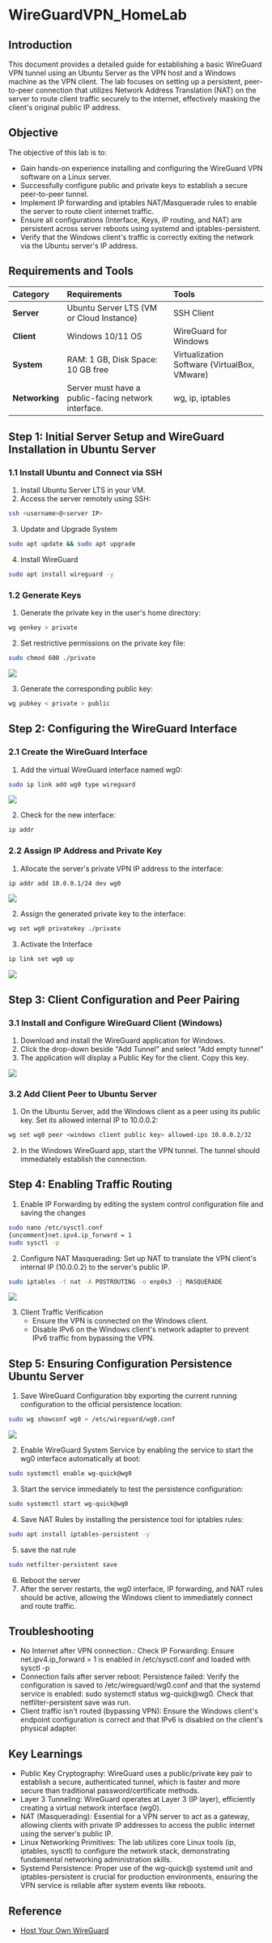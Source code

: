 # WireGuardVPN_HomeLab

## Introduction
This document provides a detailed guide for establishing a basic WireGuard VPN tunnel using an Ubuntu Server as the VPN host and a Windows machine as the VPN client. The lab focuses on setting up a persistent, peer-to-peer connection that utilizes Network Address Translation (NAT) on the server to route client traffic securely to the internet, effectively masking the client's original public IP address.

## Objective
The objective of this lab is to:
* Gain hands-on experience installing and configuring the WireGuard VPN software on a Linux server.
* Successfully configure public and private keys to establish a secure peer-to-peer tunnel.
* Implement IP forwarding and iptables NAT/Masquerade rules to enable the server to route client internet traffic.
* Ensure all configurations (Interface, Keys, IP routing, and NAT) are persistent across server reboots using systemd and iptables-persistent.
* Verify that the Windows client's traffic is correctly exiting the network via the Ubuntu server's IP address.

##  Requirements and Tools

| Category | Requirements | Tools |
| :--- | :--- | :--- |
| **Server** | Ubuntu Server LTS (VM or Cloud Instance) | SSH Client |
| **Client** | Windows 10/11 OS | WireGuard for Windows |
| **System** | RAM: 1 GB, Disk Space: 10 GB free | Virtualization Software (VirtualBox, VMware) |
| **Networking** | Server must have a public-facing network interface. | wg, ip, iptables |

## Step 1: Initial Server Setup and WireGuard Installation in Ubuntu Server

### 1.1 Install Ubuntu and Connect via SSH
1. Install Ubuntu Server LTS in your VM.
2. Access the server remotely using SSH:
```bash
ssh <username>@<server IP>
```
3. Update and Upgrade System
```bash
sudo apt update && sudo apt upgrade
```
4. Install WireGuard
```bash
sudo apt install wireguard -y
```

### 1.2 Generate Keys
1. Generate the private key in the user's home directory:
```bash
wg genkey > private
```
2. Set restrictive permissions on the private key file:
```bash
sudo chmod 600 ./private
```
<img src='https://github.com/TanunM/WireGuardVpn_HomeLab/blob/main/gallery/generate_private_key.png'/>

3. Generate the corresponding public key:
```bash
wg pubkey < private > public
```

## Step 2: Configuring the WireGuard Interface

### 2.1 Create the WireGuard Interface
1. Add the virtual WireGuard interface named wg0:
``` bash
sudo ip link add wg0 type wireguard
```
<img src='https://github.com/TanunM/WireGuardVpn_HomeLab/blob/main/gallery/add_wireguard_eth.png'/>

2. Check for the new interface:
```bash
ip addr
```

### 2.2 Assign IP Address and Private Key
1. Allocate the server's private VPN IP address to the interface:
```bash
ip addr add 10.0.0.1/24 dev wg0
```

<img src='https://github.com/TanunM/WireGuardVpn_HomeLab/blob/main/gallery/wg0_ip_add.png'/>

2. Assign the generated private key to the interface:
```bash
wg set wg0 privatekey ./private
```
3. Activate the Interface
``` bash
ip link set wg0 up
```

<img src='https://github.com/TanunM/WireGuardVpn_HomeLab/blob/main/gallery/wg0_up.png'/>

## Step 3: Client Configuration and Peer Pairing

### 3.1 Install and Configure WireGuard Client (Windows)
1. Download and install the WireGuard application for Windows.
2. Click the drop-down beside "Add Tunnel" and select "Add empty tunnel"
3. The application will display a Public Key for the client. Copy this key.

<img src='https://github.com/TanunM/WireGuardVpn_HomeLab/blob/main/gallery/windows_wireguard_setup.png'/>

### 3.2 Add Client Peer to Ubuntu Server
1. On the Ubuntu Server, add the Windows client as a peer using its public key. Set its allowed internal IP to 10.0.0.2:
```bash
wg set wg0 peer <windows client public key> allowed-ips 10.0.0.2/32
```
2. In the Windows WireGuard app, start the VPN tunnel. The tunnel should immediately establish the connection.

##  Step 4: Enabling Traffic Routing
1. Enable IP Forwarding by editing the system control configuration file and saving the changes
``` bash
sudo nano /etc/sysctl.conf
{uncomment}net.ipv4.ip_forward = 1
sudo sysctl -p
```
2. Configure NAT Masquerading: Set up NAT to translate the VPN client's internal IP (10.0.0.2) to the server's public IP.
``` bash
sudo iptables -t nat -A POSTROUTING -o enp0s3 -j MASQUERADE
```

<img src='https://github.com/TanunM/WireGuardVpn_HomeLab/blob/main/gallery/ip_masqurade.png'/>

3. Client Traffic Verification
   * Ensure the VPN is connected on the Windows client.
   * Disable IPv6 on the Windows client's network adapter to prevent IPv6 traffic from bypassing the VPN.

## Step 5: Ensuring Configuration Persistence Ubuntu Server
1. Save WireGuard Configuration bby exporting the current running configuration to the official persistence location:
``` bash
sudo wg showconf wg0 > /etc/wireguard/wg0.conf
```

<img src='https://github.com/TanunM/WireGuardVpn_HomeLab/blob/main/gallery/save_wg0conf.png'/>

2. Enable WireGuard System Service by enabling the service to start the wg0 interface automatically at boot:
``` bash
sudo systemctl enable wg-quick@wg0
```
3. Start the service immediately to test the persistence configuration:
``` bash
sudo systemctl start wg-quick@wg0
```
4. Save NAT Rules by installing the persistence tool for iptables rules:
``` bash
sudo apt install iptables-persistent -y
```
5. save the nat rule
``` bash
sudo netfilter-persistent save
```
6. Reboot the server
7. After the server restarts, the wg0 interface, IP forwarding, and NAT rules should be active, allowing the Windows client to immediately connect and route traffic.

## Troubleshooting
* No Internet after VPN connection.: Check IP Forwarding: Ensure net.ipv4.ip_forward = 1 is enabled in /etc/sysctl.conf and loaded with sysctl -p
* Connection fails after server reboot: Persistence failed: Verify the configuration is saved to /etc/wireguard/wg0.conf and that the systemd service is enabled: sudo systemctl status wg-quick@wg0. Check that netfilter-persistent save was run.
* Client traffic isn't routed (bypassing VPN): Ensure the Windows client's endpoint configuration is correct and that IPv6 is disabled on the client's physical adapter.

## Key Learnings
* Public Key Cryptography: WireGuard uses a public/private key pair to establish a secure, authenticated tunnel, which is faster and more secure than traditional password/certificate methods.
* Layer 3 Tunneling: WireGuard operates at Layer 3 (IP layer), efficiently creating a virtual network interface (wg0).
* NAT (Masquerading): Essential for a VPN server to act as a gateway, allowing clients with private IP addresses to access the public internet using the server's public IP.
* Linux Networking Primitives: The lab utilizes core Linux tools (ip, iptables, sysctl) to configure the network stack, demonstrating fundamental networking administration skills.
* Systemd Persistence: Proper use of the wg-quick@ systemd unit and iptables-persistent is crucial for production environments, ensuring the VPN service is reliable after system events like reboots.

## Reference
* [Host Your Own WireGuard](https://www.youtube.com/watch?v=O2mxQSqvsaM)
